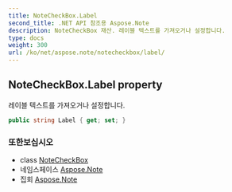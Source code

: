 ```yaml
---
title: NoteCheckBox.Label
second_title: .NET API 참조용 Aspose.Note
description: NoteCheckBox 재산. 레이블 텍스트를 가져오거나 설정합니다.
type: docs
weight: 300
url: /ko/net/aspose.note/notecheckbox/label/
---
```

## NoteCheckBox.Label property

레이블 텍스트를 가져오거나 설정합니다.

```csharp
public string Label { get; set; }
```

### 또한보십시오

* class [NoteCheckBox](../)
* 네임스페이스 [Aspose.Note](../../notecheckbox/)
* 집회 [Aspose.Note](../../../)



